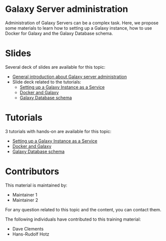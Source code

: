 Galaxy Server administration
====

Administration of Galaxy Servers can be a complex task. Here, we propose some materials to learn how to setting up a Galaxy instance, how to use Docker for Galaxy and the Galaxy Database schema.

# Slides

Several deck of slides are available for this topic:

- [General introduction about Galaxy server administration](http://bgruening.github.io/training-material/Admin-Corner/slides/)
- Slide deck related to the tutorials:
    - [Setting up a Galaxy Instance as a Service](http://bgruening.github.io/training-material/Admin-Corner/slides/setting_up_galaxy_instance.html)
    - [Docker and Galaxy](http://bgruening.github.io/training-material/Admin-Corner/slides/galaxy_docker.html)
    - [Galaxy Database schema](http://bgruening.github.io/training-material/Admin-Corner/slides/database_schema.html)
    
# Tutorials

3 tutorials with hands-on are available for this topic:

- [Setting up a Galaxy Instance as a Service](tutorials/setting_up_galaxy_instance.md)
- [Docker and Galaxy](tutorials/galaxy_docker.md)
- [Galaxy Database schema](tutorials/Database_Schema.md)


# Contributors

This material is maintained by:

- Maintainer 1
- Maintainer 2

For any question related to this topic and the content, you can contact them.

The following individuals have contributed to this training material:

- Dave Clements
- Hans-Rudolf Hotz
